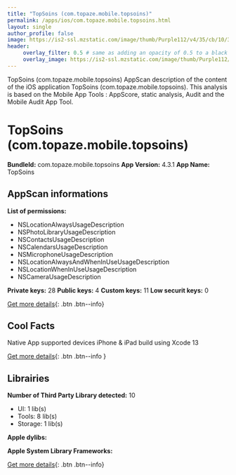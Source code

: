 ```yaml
---
title: "TopSoins (com.topaze.mobile.topsoins)"
permalink: /apps/ios/com.topaze.mobile.topsoins.html
layout: single
author_profile: false
image: https://is2-ssl.mzstatic.com/image/thumb/Purple112/v4/35/cb/10/35cb10e5-4493-6575-3d11-6bae840a0f8a/AppIconTS-1x_U007emarketing-9-0-0-85-220.png/512x512bb.jpg
header: 
     overlay_filter: 0.5 # same as adding an opacity of 0.5 to a black background
     overlay_image: https://is2-ssl.mzstatic.com/image/thumb/Purple112/v4/35/cb/10/35cb10e5-4493-6575-3d11-6bae840a0f8a/AppIconTS-1x_U007emarketing-9-0-0-85-220.png/512x512bb.jpg
---
```

TopSoins (com.topaze.mobile.topsoins) AppScan description of the content of the iOS application TopSoins (com.topaze.mobile.topsoins). This analysis is based on the Mobile App Tools : AppScore, static analysis, Audit and the Mobile Audit App Tool.

# TopSoins (com.topaze.mobile.topsoins)

**BundleId:** com.topaze.mobile.topsoins
**App Version:** 4.3.1
**App Name:** TopSoins


## AppScan informations 

**List of permissions:** 
- NSLocationAlwaysUsageDescription
- NSPhotoLibraryUsageDescription
- NSContactsUsageDescription
- NSCalendarsUsageDescription
- NSMicrophoneUsageDescription
- NSLocationAlwaysAndWhenInUseUsageDescription
- NSLocationWhenInUseUsageDescription
- NSCameraUsageDescription
  
  
**Private keys:** 28
**Public keys:** 4
**Custom keys:** 11
**Low securit keys:** 0
  
[Get more details](/pricing.html){: .btn .btn--info}

## Cool Facts

Native App
supported devices iPhone & iPad
build using Xcode 13
  
[Get more details](/pricing.html){: .btn .btn--info }

## Librairies 
**Number of Third Party Library detected:** 10
- UI: 1 lib(s)
- Tools: 8 lib(s)
- Storage: 1 lib(s)


**Apple dylibs:**


**Apple System Library Frameworks:**


  
[Get more details](/pricing.html){: .btn .btn--info}

